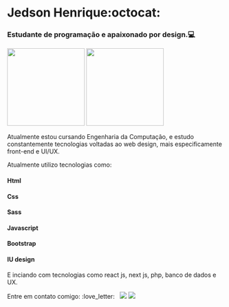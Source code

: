 # Jedson Henrique:octocat:

### Estudante de programação e apaixonado por design.:computer:

<img height="180em" src="https://github-readme-stats-eight-theta.vercel.app/api?username=henryke10x10&show_icons=true&theme=dracula&include_all_commits=true&count_private=false"/>    <img height="180em" src="https://github-readme-stats-eight-theta.vercel.app/api/top-langs/?username=henryke10x10&layout=compact&langs_count=8&theme=dracula"/>


Atualmente estou cursando Engenharia da Computação, e estudo constantemente tecnologias voltadas ao web design, mais especificamente front-end e UI/UX.

Atualmente utilizo tecnologias como:
#### Html
#### Css
#### Sass
#### Javascript
#### Bootstrap
#### IU design

E inciando com tecnologias como react js, next js, php, banco de dados e UX.

<div>
  Entre em contato comigo: :love_letter:
  &nbsp;
  <a href = "mailto: jedsondeveloper@gmail.com"><img src="https://img.shields.io/badge/-Gmail-%23EA4335?style=for-the-badge&logo=gmail&logoColor=white" target="_blank"></a>
  <a href="https://www.linkedin.com/in/jedson-barros-051776207/" target="_blank"><img src="https://img.shields.io/badge/-LinkedIn-%230077B5?style=for-the-badge&logo=linkedin&logoColor=white" target="_blank"></a>
</div>

